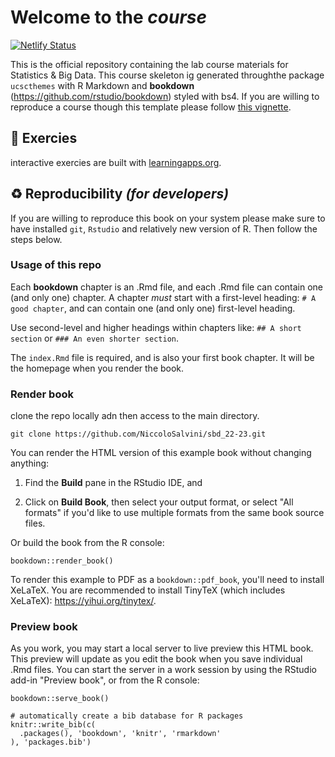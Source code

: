 # Welcome to the _course_

<!-- badges: start -->
[![Netlify Status](https://api.netlify.com/api/v1/badges/7494142a-3046-427b-bbb5-378efc2663a6/deploy-status)](https://app.netlify.com/sites/sbd-labs-22-23/deploys)
<!-- badges: end -->

This is the official repository containing the lab course materials for Statistics & Big Data. This course skeleton ig generated throughthe package `ucscthemes` with R Markdown and **bookdown** (https://github.com/rstudio/bookdown) styled with bs4. If you are willing to reproduce a course though this template please follow [this vignette](https://ucscthemes.netlify.app/articles/how-to-create-course.html).

## 🧪 Exercies 

interactive exercies are built with [learningapps.org](learningapps.org).

## ♻️ Reproducibility _(for developers)_

If you are willing to reproduce this book on your system please make sure to have installed `git`, `Rstudio` and relatively new version of R. Then follow the steps below.

### Usage of this repo

Each **bookdown** chapter is an .Rmd file, and each .Rmd file can contain one (and only one) chapter. A chapter *must* start with a first-level heading: `# A good chapter`, and can contain one (and only one) first-level heading.

Use second-level and higher headings within chapters like: `## A short section` or `### An even shorter section`.

The `index.Rmd` file is required, and is also your first book chapter. It will be the homepage when you render the book.

### Render book

clone the repo locally adn then access to the main directory.

```
git clone https://github.com/NiccoloSalvini/sbd_22-23.git
```

You can render the HTML version of this example book without changing anything:

1. Find the **Build** pane in the RStudio IDE, and

1. Click on **Build Book**, then select your output format, or select "All formats" if you'd like to use multiple formats from the same book source files.

Or build the book from the R console:

```{r, eval=FALSE}
bookdown::render_book()
```

To render this example to PDF as a `bookdown::pdf_book`, you'll need to install XeLaTeX. You are recommended to install TinyTeX (which includes XeLaTeX): <https://yihui.org/tinytex/>.

### Preview book

As you work, you may start a local server to live preview this HTML book. This preview will update as you edit the book when you save individual .Rmd files. You can start the server in a work session by using the RStudio add-in "Preview book", or from the R console:

```{r eval=FALSE}
bookdown::serve_book()
```


```{r include=FALSE}
# automatically create a bib database for R packages
knitr::write_bib(c(
  .packages(), 'bookdown', 'knitr', 'rmarkdown'
), 'packages.bib')
```



